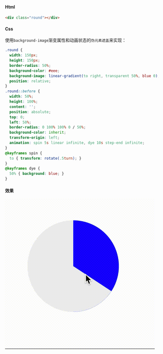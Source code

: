 #### Html  

```html
<div class="round"></div>
```
#### Css
使用`background-image`渐变属性和动画状态的`伪元素遮盖`来实现：    

```css
.round {
  width: 150px;
  height: 150px;
  border-radius: 50%;
  background-color: #eee;
  background-image: linear-gradient(to right, transparent 50%, blue 0);
  position: relative;
}
.round::before {
  width: 50%;
  height: 100%;
  content: '';
  position: absolute;
  top: 0; 
  left: 50%;
  border-radius: 0 100% 100% 0 / 50%;
  background-color: inherit;
  transform-origin: left;
  animation: spin 5s linear infinite, dye 10s step-end infinite;
}
@keyframes spin {
  to { transform: rotate(.5turn); }
}
@keyframes dye {
  50% { background: blue; }
}
```
#### 效果

![demo.gif](./img/realize-circle-loadingi-in-css/E8CM6WZ1hRv7piy.gif)